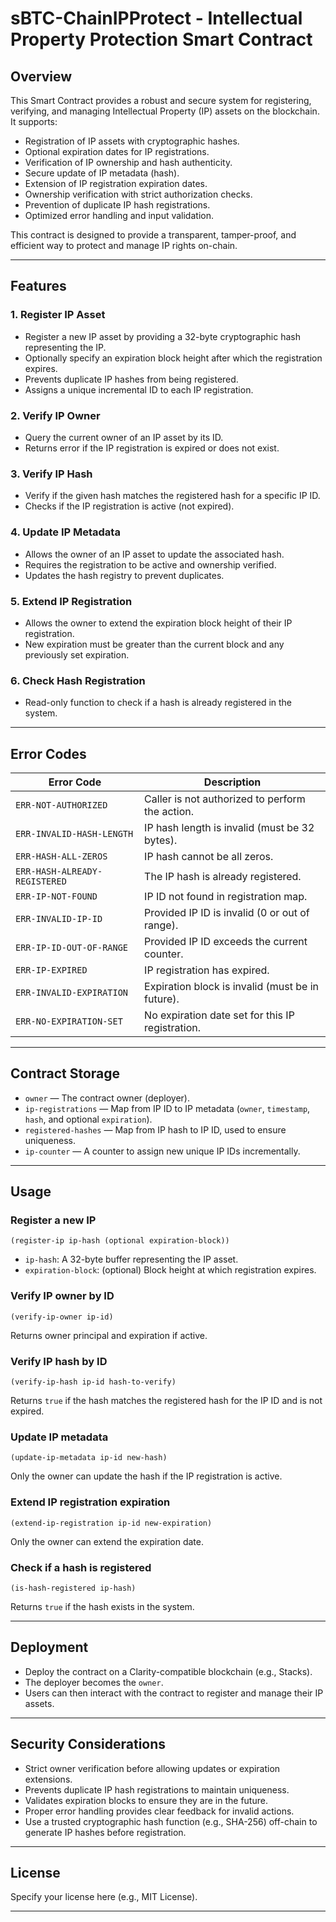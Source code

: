 # sBTC-ChainIPProtect - Intellectual Property Protection Smart Contract

## Overview

This Smart Contract provides a robust and secure system for registering, verifying, and managing Intellectual Property (IP) assets on the blockchain. It supports:

* Registration of IP assets with cryptographic hashes.
* Optional expiration dates for IP registrations.
* Verification of IP ownership and hash authenticity.
* Secure update of IP metadata (hash).
* Extension of IP registration expiration dates.
* Ownership verification with strict authorization checks.
* Prevention of duplicate IP hash registrations.
* Optimized error handling and input validation.

This contract is designed to provide a transparent, tamper-proof, and efficient way to protect and manage IP rights on-chain.

---

## Features

### 1. Register IP Asset

* Register a new IP asset by providing a 32-byte cryptographic hash representing the IP.
* Optionally specify an expiration block height after which the registration expires.
* Prevents duplicate IP hashes from being registered.
* Assigns a unique incremental ID to each IP registration.

### 2. Verify IP Owner

* Query the current owner of an IP asset by its ID.
* Returns error if the IP registration is expired or does not exist.

### 3. Verify IP Hash

* Verify if the given hash matches the registered hash for a specific IP ID.
* Checks if the IP registration is active (not expired).

### 4. Update IP Metadata

* Allows the owner of an IP asset to update the associated hash.
* Requires the registration to be active and ownership verified.
* Updates the hash registry to prevent duplicates.

### 5. Extend IP Registration

* Allows the owner to extend the expiration block height of their IP registration.
* New expiration must be greater than the current block and any previously set expiration.

### 6. Check Hash Registration

* Read-only function to check if a hash is already registered in the system.

---

## Error Codes

| Error Code                    | Description                                      |
| ----------------------------- | ------------------------------------------------ |
| `ERR-NOT-AUTHORIZED`          | Caller is not authorized to perform the action.  |
| `ERR-INVALID-HASH-LENGTH`     | IP hash length is invalid (must be 32 bytes).    |
| `ERR-HASH-ALL-ZEROS`          | IP hash cannot be all zeros.                     |
| `ERR-HASH-ALREADY-REGISTERED` | The IP hash is already registered.               |
| `ERR-IP-NOT-FOUND`            | IP ID not found in registration map.             |
| `ERR-INVALID-IP-ID`           | Provided IP ID is invalid (0 or out of range).   |
| `ERR-IP-ID-OUT-OF-RANGE`      | Provided IP ID exceeds the current counter.      |
| `ERR-IP-EXPIRED`              | IP registration has expired.                     |
| `ERR-INVALID-EXPIRATION`      | Expiration block is invalid (must be in future). |
| `ERR-NO-EXPIRATION-SET`       | No expiration date set for this IP registration. |

---

## Contract Storage

* `owner` — The contract owner (deployer).
* `ip-registrations` — Map from IP ID to IP metadata (`owner`, `timestamp`, `hash`, and optional `expiration`).
* `registered-hashes` — Map from IP hash to IP ID, used to ensure uniqueness.
* `ip-counter` — A counter to assign new unique IP IDs incrementally.

---

## Usage

### Register a new IP

```clarity
(register-ip ip-hash (optional expiration-block))
```

* `ip-hash`: A 32-byte buffer representing the IP asset.
* `expiration-block`: (optional) Block height at which registration expires.

### Verify IP owner by ID

```clarity
(verify-ip-owner ip-id)
```

Returns owner principal and expiration if active.

### Verify IP hash by ID

```clarity
(verify-ip-hash ip-id hash-to-verify)
```

Returns `true` if the hash matches the registered hash for the IP ID and is not expired.

### Update IP metadata

```clarity
(update-ip-metadata ip-id new-hash)
```

Only the owner can update the hash if the IP registration is active.

### Extend IP registration expiration

```clarity
(extend-ip-registration ip-id new-expiration)
```

Only the owner can extend the expiration date.

### Check if a hash is registered

```clarity
(is-hash-registered ip-hash)
```

Returns `true` if the hash exists in the system.

---

## Deployment

* Deploy the contract on a Clarity-compatible blockchain (e.g., Stacks).
* The deployer becomes the `owner`.
* Users can then interact with the contract to register and manage their IP assets.

---

## Security Considerations

* Strict owner verification before allowing updates or expiration extensions.
* Prevents duplicate IP hash registrations to maintain uniqueness.
* Validates expiration blocks to ensure they are in the future.
* Proper error handling provides clear feedback for invalid actions.
* Use a trusted cryptographic hash function (e.g., SHA-256) off-chain to generate IP hashes before registration.

---

## License

Specify your license here (e.g., MIT License).


---
